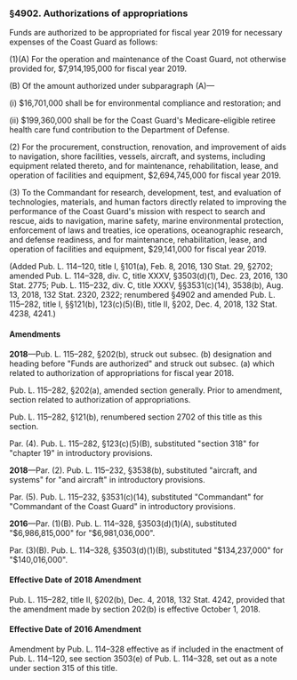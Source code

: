### §4902. Authorizations of appropriations ###

Funds are authorized to be appropriated for fiscal year 2019 for necessary expenses of the Coast Guard as follows:

(1)(A) For the operation and maintenance of the Coast Guard, not otherwise provided for, $7,914,195,000 for fiscal year 2019.

(B) Of the amount authorized under subparagraph (A)—

(i) $16,701,000 shall be for environmental compliance and restoration; and

(ii) $199,360,000 shall be for the Coast Guard's Medicare-eligible retiree health care fund contribution to the Department of Defense.

(2) For the procurement, construction, renovation, and improvement of aids to navigation, shore facilities, vessels, aircraft, and systems, including equipment related thereto, and for maintenance, rehabilitation, lease, and operation of facilities and equipment, $2,694,745,000 for fiscal year 2019.

(3) To the Commandant for research, development, test, and evaluation of technologies, materials, and human factors directly related to improving the performance of the Coast Guard's mission with respect to search and rescue, aids to navigation, marine safety, marine environmental protection, enforcement of laws and treaties, ice operations, oceanographic research, and defense readiness, and for maintenance, rehabilitation, lease, and operation of facilities and equipment, $29,141,000 for fiscal year 2019.

(Added Pub. L. 114–120, title I, §101(a), Feb. 8, 2016, 130 Stat. 29, §2702; amended Pub. L. 114–328, div. C, title XXXV, §3503(d)(1), Dec. 23, 2016, 130 Stat. 2775; Pub. L. 115–232, div. C, title XXXV, §§3531(c)(14), 3538(b), Aug. 13, 2018, 132 Stat. 2320, 2322; renumbered §4902 and amended Pub. L. 115–282, title I, §§121(b), 123(c)(5)(B), title II, §202, Dec. 4, 2018, 132 Stat. 4238, 4241.)

#### Amendments ####

**2018**—Pub. L. 115–282, §202(b), struck out subsec. (b) designation and heading before "Funds are authorized" and struck out subsec. (a) which related to authorization of appropriations for fiscal year 2018.

Pub. L. 115–282, §202(a), amended section generally. Prior to amendment, section related to authorization of appropriations.

Pub. L. 115–282, §121(b), renumbered section 2702 of this title as this section.

Par. (4). Pub. L. 115–282, §123(c)(5)(B), substituted "section 318" for "chapter 19" in introductory provisions.

**2018**—Par. (2). Pub. L. 115–232, §3538(b), substituted "aircraft, and systems" for "and aircraft" in introductory provisions.

Par. (5). Pub. L. 115–232, §3531(c)(14), substituted "Commandant" for "Commandant of the Coast Guard" in introductory provisions.

**2016**—Par. (1)(B). Pub. L. 114–328, §3503(d)(1)(A), substituted "$6,986,815,000" for "$6,981,036,000".

Par. (3)(B). Pub. L. 114–328, §3503(d)(1)(B), substituted "$134,237,000" for "$140,016,000".

#### Effective Date of 2018 Amendment ####

Pub. L. 115–282, title II, §202(b), Dec. 4, 2018, 132 Stat. 4242, provided that the amendment made by section 202(b) is effective October 1, 2018.

#### Effective Date of 2016 Amendment ####

Amendment by Pub. L. 114–328 effective as if included in the enactment of Pub. L. 114–120, see section 3503(e) of Pub. L. 114–328, set out as a note under section 315 of this title.